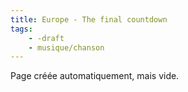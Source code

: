 ```yaml
---
title: Europe - The final countdown
tags:
    - -draft
    - musique/chanson
---
```


Page créée automatiquement, mais vide.
